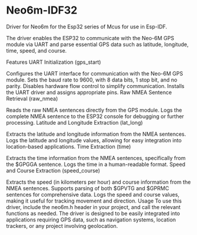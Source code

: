 # Neo6m-IDF32
Driver for Neo6m for the Esp32 series of Mcus for use in Esp-IDF.

The driver enables the ESP32 to communicate with the Neo-6M GPS module via UART and parse essential GPS data such as latitude, longitude, time, speed, and course.

Features
UART Initialization (gps_start)

Configures the UART interface for communication with the Neo-6M GPS module.
Sets the baud rate to 9600, with 8 data bits, 1 stop bit, and no parity.
Disables hardware flow control to simplify communication.
Installs the UART driver and assigns appropriate pins.
Raw NMEA Sentence Retrieval (raw_nmea)

Reads the raw NMEA sentences directly from the GPS module.
Logs the complete NMEA sentence to the ESP32 console for debugging or further processing.
Latitude and Longitude Extraction (lat_long)

Extracts the latitude and longitude information from the NMEA sentences.
Logs the latitude and longitude values, allowing for easy integration into location-based applications.
Time Extraction (time)

Extracts the time information from the NMEA sentences, specifically from the $GPGGA sentence.
Logs the time in a human-readable format.
Speed and Course Extraction (speed_course)

Extracts the speed (in kilometers per hour) and course information from the NMEA sentences.
Supports parsing of both $GPVTG and $GPRMC sentences for comprehensive data.
Logs the speed and course values, making it useful for tracking movement and direction.
Usage
To use this driver, include the neo6m.h header in your project, and call the relevant functions as needed. The driver is designed to be easily integrated into applications requiring GPS data, such as navigation systems, location trackers, or any project involving geolocation.
